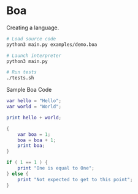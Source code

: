 # Boa

Creating a language.

```bash
# Load source code
python3 main.py examples/demo.boa

# Launch interpreter
python3 main.py

# Run tests
./tests.sh
```

Sample Boa Code

```lua
var hello = "Hello";
var world = "World";

print hello + world;

{
    var boa = 1;
    boa = boa + 1;
    print boa;
}

if ( 1 == 1 ) {
    print "One is equal to One";
} else {
    print "Not expected to get to this point";
}
```

